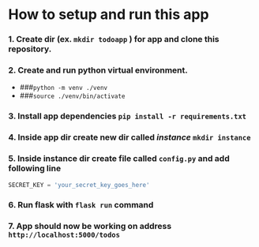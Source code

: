 # How to setup and run this app
### 1. Create dir (ex. `mkdir todoapp` ) for app and clone this repository.
### 2. Create and run python virtual environment.

   + ###`python -m venv ./venv`
   + ###`source ./venv/bin/activate`

### 3. Install app dependencies `pip install -r requirements.txt`
### 4. Inside app dir create new dir called **_instance_** `mkdir instance`
### 5. Inside instance dir create file called `config.py` and add following line
```python
SECRET_KEY = 'your_secret_key_goes_here'
```
### 6. Run flask with `flask run` command
### 7. App should now be working on address `http://localhost:5000/todos`